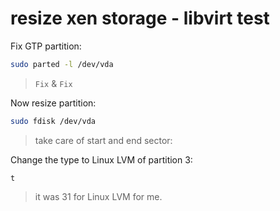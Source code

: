 # resize xen storage - libvirt test

Fix GTP partition:
```bash
sudo parted -l /dev/vda
```
> `Fix` & `Fix`


Now resize partition:
```bash
sudo fdisk /dev/vda
```
> take care of start and end sector:

Change the type to Linux LVM of partition 3:
```
t
```
> it was 31 for Linux LVM for me.

